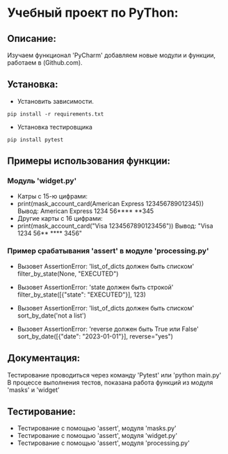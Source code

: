 # Учебный проект по PyThon:

## Описание:
Изучаем функционал 'PyCharm' добавляем новые модули и функции, работаем в (Github.com).

## Установка:
- Установить зависимости.
```
pip install -r requirements.txt
```
- Установка тестировщика
```
pip install pytest
```

## Примеры использования функции:
### Модуль 'widget.py'
 - Катры с 15-ю цифрами:
 - print(mask_account_card(American Express 123456789012345))
Вывод: American Express 1234 56**** **345
 - Другие карты с 16 цифрами:
 - print(mask_account_card("Visa 1234567890123456"))
Вывод: "Visa 1234 56** **** 3456"

### Пример срабатывания 'assert' в модуле 'processing.py'
 - Вызовет AssertionError: 'list_of_dicts должен быть списком'
filter_by_state(None, "EXECUTED")  

 - Вызовет AssertionError: 'state должен быть строкой'
filter_by_state([{"state": "EXECUTED"}], 123)  

 - Вызовет AssertionError: 'list_of_dicts должен быть списком'
sort_by_date('not a list')  

 - Вызовет AssertionError: 'reverse должен быть True или False'
sort_by_date([{"date": "2023-01-01"}], reverse="yes")

## Документация:
Тестирование проводиться через команду 'Pytest' или 'python main.py'
В процессе выполнения тестов, показана работа функций из модуля
'masks' и 'widget'

## Тестирование:
 - Тестирование с помощью 'assert', модуля 'masks.py'
 - Тестирование с помощью 'assert', модуля 'widget.py'
 - Тестирование с помощью 'assert', модуля 'processing.py'
